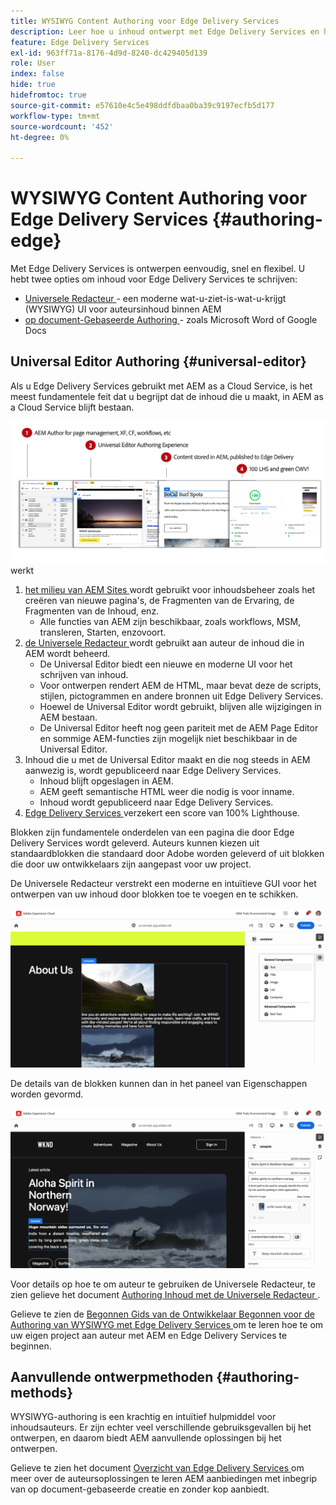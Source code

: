 ```yaml
---
title: WYSIWYG Content Authoring voor Edge Delivery Services
description: Leer hoe u inhoud ontwerpt met Edge Delivery Services en hoe u AEM-inhoud ontwerpt met Edge Delivery Services.
feature: Edge Delivery Services
exl-id: 963ff71a-8176-4d9d-8240-dc429405d139
role: User
index: false
hide: true
hidefromtoc: true
source-git-commit: e57610e4c5e498ddfdbaa0ba39c9197ecfb5d177
workflow-type: tm+mt
source-wordcount: '452'
ht-degree: 0%

---
```



# WYSIWYG Content Authoring voor Edge Delivery Services {#authoring-edge}

Met Edge Delivery Services is ontwerpen eenvoudig, snel en flexibel. U hebt twee opties om inhoud voor Edge Delivery Services te schrijven:

* [ Universele Redacteur ](#universal-editor) - een moderne wat-u-ziet-is-wat-u-krijgt (WYSIWYG) UI voor auteursinhoud binnen AEM
* [ op document-Gebaseerde Authoring ](#document-based) - zoals Microsoft Word of Google Docs

## Universal Editor Authoring {#universal-editor}

Als u Edge Delivery Services gebruikt met AEM as a Cloud Service, is het meest fundamentele feit dat u begrijpt dat de inhoud die u maakt, in AEM as a Cloud Service blijft bestaan.

![ hoe de Authoring van WYSIWYG met Edge Delivery Services ](assets/how-aem-edge-works.png) werkt

1. [ het milieu van AEM Sites ](/help/sites-cloud/authoring/quick-start.md) wordt gebruikt voor inhoudsbeheer zoals het creëren van nieuwe pagina&#39;s, de Fragmenten van de Ervaring, de Fragmenten van de Inhoud, enz.
   * Alle functies van AEM zijn beschikbaar, zoals workflows, MSM, transleren, Starten, enzovoort.
1. [ de Universele Redacteur ](/help/sites-cloud/authoring/universal-editor/authoring.md) wordt gebruikt aan auteur de inhoud die in AEM wordt beheerd.
   * De Universal Editor biedt een nieuwe en moderne UI voor het schrijven van inhoud.
   * Voor ontwerpen rendert AEM de HTML, maar bevat deze de scripts, stijlen, pictogrammen en andere bronnen uit Edge Delivery Services.
   * Hoewel de Universal Editor wordt gebruikt, blijven alle wijzigingen in AEM bestaan.
   * De Universal Editor heeft nog geen pariteit met de AEM Page Editor en sommige AEM-functies zijn mogelijk niet beschikbaar in de Universal Editor.
1. Inhoud die u met de Universal Editor maakt en die nog steeds in AEM aanwezig is, wordt gepubliceerd naar Edge Delivery Services.
   * Inhoud blijft opgeslagen in AEM.
   * AEM geeft semantische HTML weer die nodig is voor inname.
   * Inhoud wordt gepubliceerd naar Edge Delivery Services.
1. [ Edge Delivery Services ](/help/edge/developer/keeping-it-100.md) verzekert een score van 100% Lighthouse.

Blokken zijn fundamentele onderdelen van een pagina die door Edge Delivery Services wordt geleverd. Auteurs kunnen kiezen uit standaardblokken die standaard door Adobe worden geleverd of uit blokken die door uw ontwikkelaars zijn aangepast voor uw project.

De Universele Redacteur verstrekt een moderne en intuïtieve GUI voor het ontwerpen van uw inhoud door blokken toe te voegen en te schikken.

![ Toevoegend en rangschikkend blokken in de Universele Redacteur ](assets/blocks.png)

De details van de blokken kunnen dan in het paneel van Eigenschappen worden gevormd.

![ Vormend blokeigenschappen ](assets/block-properties.png)

Voor details op hoe te om auteur te gebruiken de Universele Redacteur, te zien gelieve het document [ Authoring Inhoud met de Universele Redacteur ](/help/sites-cloud/authoring/universal-editor/authoring.md).

Gelieve te zien de [ Begonnen Gids van de Ontwikkelaar Begonnen voor de Authoring van WYSIWYG met Edge Delivery Services ](/help/edge/wysiwyg-authoring/edge-dev-getting-started.md) om te leren hoe te om uw eigen project aan auteur met AEM en Edge Delivery Services te beginnen.

## Aanvullende ontwerpmethoden  {#authoring-methods}

WYSIWYG-authoring is een krachtig en intuïtief hulpmiddel voor inhoudsauteurs. Er zijn echter veel verschillende gebruiksgevallen bij het ontwerpen, en daarom biedt AEM aanvullende oplossingen bij het ontwerpen.

Gelieve te zien het document [ Overzicht van Edge Delivery Services ](/help/edge/overview.md#authoring-method) om meer over de auteursoplossingen te leren AEM aanbiedingen met inbegrip van op document-gebaseerde creatie en zonder kop aanbiedt.
